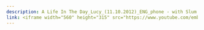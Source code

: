 ```yaml
---
description: A Life In The Day_Lucy_(11.10.2012)_ENG_phone - with Slum TV
link: <iframe width="560" height="315" src="https://www.youtube.com/embed/g1z3T1nQBCE?si=A-ixvtFfIn53ZcwG" title="YouTube video player" frameborder="0" allow="accelerometer; autoplay; clipboard-write; encrypted-media; gyroscope; picture-in-picture; web-share" referrerpolicy="strict-origin-when-cross-origin" allowfullscreen></iframe>
---
```

